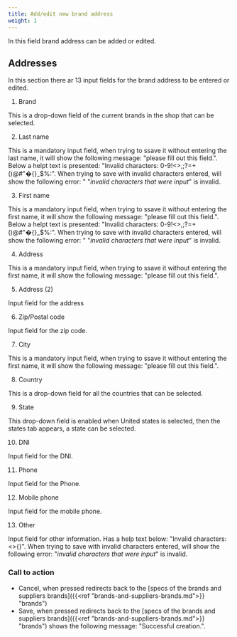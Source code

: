 ```yaml
---
title: Add/edit new brand address
weight: 1
---
```


In this field brand address can be added or edited.

##  Addresses 

In this section there ar 13 input fields for the brand address to be entered or edited.

1) Brand

This is a drop-down field of the current brands in the shop that can be selected.

2) Last name

This is a mandatory input field, when trying to ssave it without entering the last name, it will show the following message: "please fill out this field.". Below a helpt text is presented: "Invalid characters: 0-9!<>,;?=+()@#"�{}_$%:". When trying to save with invalid characters entered, will show the following error: " "*invalid characters that were input*" is invalid. 

3) First name

This is a mandatory input field, when trying to ssave it without entering the first name, it will show the following message: "please fill out this field.". Below a helpt text is presented: "Invalid characters: 0-9!<>,;?=+()@#"�{}_$%:". When trying to save with invalid characters entered, will show the following error: " "*invalid characters that were input*" is invalid. 

4) Address

This is a mandatory input field, when trying to ssave it without entering the first name, it will show the following message: "please fill out this field.".

5) Address (2)

Input field for the address

6) Zip/Postal code

Input field for the zip code.

7) City

This is a mandatory input field, when trying to ssave it without entering the first name, it will show the following message: "please fill out this field.".

8) Country

This is a drop-down field for all the countries that can be selected.

9) State  

This drop-down field is enabled when United states is selected, then the states tab appears, a state can be selected.

10) DNI

Input field for the DNI.

11) Phone

Input field for the Phone.

12) Mobile phone

Input field for the mobile phone.

13) Other

Input field for other information. Has a help text below: "Invalid characters: <>{}". When trying to save with invalid characters entered, will show the following error: "*invalid characters that were input*" is invalid. 

### Call to action

 - Cancel, when pressed redirects back to the [specs of the brands and suppliers brands]({{<ref "brands-and-suppliers-brands.md">}} "brands") 
 - Save, when pressed redirects back to the [specs of the brands and suppliers brands]({{<ref "brands-and-suppliers-brands.md">}} "brands") shows the following message: "Successful creation.".
